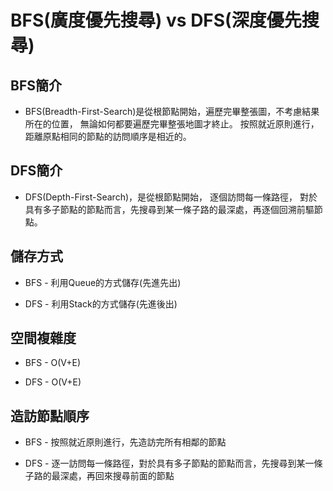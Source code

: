 # BFS(廣度優先搜尋) vs DFS(深度優先搜尋)

## BFS簡介

* BFS(Breadth-First-Search)是從根節點開始，遍歷完畢整張圖，不考慮結果所在的位置， 無論如何都要遍歷完畢整張地圖才終止。 按照就近原則進行， 距離原點相同的節點的訪問順序是相近的。

## DFS簡介

* DFS(Depth-First-Search)，是從根節點開始， 逐個訪問每一條路徑， 對於具有多子節點的節點而言，先搜尋到某一條子路的最深處，再逐個回溯前驅節點。

## 儲存方式
* BFS - 利用Queue的方式儲存(先進先出)

* DFS - 利用Stack的方式儲存(先進後出)

## 空間複雜度
* BFS - O(V+E)

* DFS - O(V+E)

## 造訪節點順序
* BFS - 按照就近原則進行，先造訪完所有相鄰的節點

* DFS - 逐一訪問每一條路徑，對於具有多子節點的節點而言，先搜尋到某一條子路的最深處，再回來搜尋前面的節點
